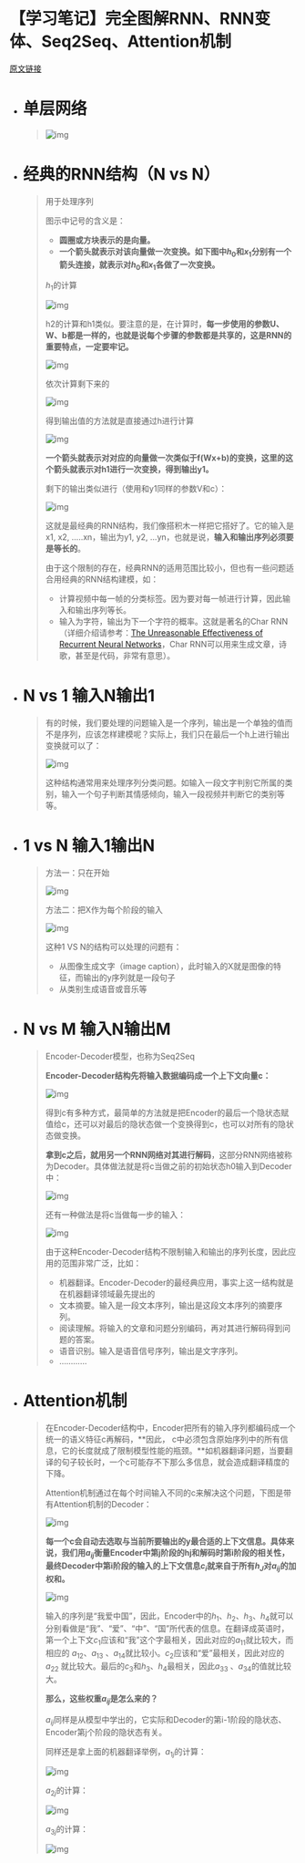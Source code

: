 # 【学习笔记】完全图解RNN、RNN变体、Seq2Seq、Attention机制

[原文链接](https://zhuanlan.zhihu.com/p/28054589)

* # 单层网络

  > ![img](images/nlp-3/1)

* # 经典的RNN结构（N vs N）

  > 用于处理序列
  >
  > 图示中记号的含义是：
  >
  > - **圆圈或方块表示的是向量。**
  > - **一个箭头就表示对该向量做一次变换。如下图中$h_0$和$x_1$分别有一个箭头连接，就表示对$h_0$和$x_1$各做了一次变换。**
  >
  > $h_1$的计算
  >
  > ![img](images/nlp-3/2)
  >
  > h2的计算和h1类似。要注意的是，在计算时，**每一步使用的参数U、W、b都是一样的，也就是说每个步骤的参数都是共享的，这是RNN的重要特点，一定要牢记。**
  >
  > ![img](images/nlp-3/3)
  >
  > 依次计算剩下来的
  >
  > ![img](images/nlp-3/4)
  >
  > 得到输出值的方法就是直接通过h进行计算
  >
  > ![img](images/nlp-3/5)
  >
  > **一个箭头就表示对对应的向量做一次类似于f(Wx+b)的变换，这里的这个箭头就表示对h1进行一次变换，得到输出y1。**
  >
  > 剩下的输出类似进行（使用和y1同样的参数V和c）：
  >
  > ![img](images/nlp-3/6)
  >
  > 这就是最经典的RNN结构，我们像搭积木一样把它搭好了。它的输入是x1, x2, .....xn，输出为y1, y2, ...yn，也就是说，**输入和输出序列必须要是等长的**。
  >
  > 由于这个限制的存在，经典RNN的适用范围比较小，但也有一些问题适合用经典的RNN结构建模，如：
  >
  > - 计算视频中每一帧的分类标签。因为要对每一帧进行计算，因此输入和输出序列等长。
  > - 输入为字符，输出为下一个字符的概率。这就是著名的Char RNN（详细介绍请参考：[The Unreasonable Effectiveness of Recurrent Neural Networks](https://link.zhihu.com/?target=http%3A//karpathy.github.io/2015/05/21/rnn-effectiveness/)，Char RNN可以用来生成文章，诗歌，甚至是代码，非常有意思）。

* # N vs 1 输入N输出1

  > 有的时候，我们要处理的问题输入是一个序列，输出是一个单独的值而不是序列，应该怎样建模呢？实际上，我们只在最后一个h上进行输出变换就可以了：
  >
  > ![img](images/nlp-3/7)
  >
  > 这种结构通常用来处理序列分类问题。如输入一段文字判别它所属的类别，输入一个句子判断其情感倾向，输入一段视频并判断它的类别等等。

* # 1 vs N 输入1输出N

  > 方法一：只在开始
  >
  > ![img](images/nlp-3/8)
  >
  > 方法二：把X作为每个阶段的输入
  >
  > ![img](images/nlp-3/9)
  >
  > 这种1 VS N的结构可以处理的问题有：
  >
  > - 从图像生成文字（image caption），此时输入的X就是图像的特征，而输出的y序列就是一段句子
  > - 从类别生成语音或音乐等

* # N vs M 输入N输出M

  > Encoder-Decoder模型，也称为Seq2Seq
  >
  > **Encoder-Decoder结构先将输入数据编码成一个上下文向量c：**
  >
  > ![img](images/nlp-3/10)
  >
  > 得到c有多种方式，最简单的方法就是把Encoder的最后一个隐状态赋值给c，还可以对最后的隐状态做一个变换得到c，也可以对所有的隐状态做变换。
  >
  > **拿到c之后，就用另一个RNN网络对其进行解码**，这部分RNN网络被称为Decoder。具体做法就是将c当做之前的初始状态h0输入到Decoder中：
  >
  > ![img](images/nlp-3/11)
  >
  > 还有一种做法是将c当做每一步的输入：
  >
  > ![img](images/nlp-3/12)
  >
  > 由于这种Encoder-Decoder结构不限制输入和输出的序列长度，因此应用的范围非常广泛，比如：
  >
  > - 机器翻译。Encoder-Decoder的最经典应用，事实上这一结构就是在机器翻译领域最先提出的
  > - 文本摘要。输入是一段文本序列，输出是这段文本序列的摘要序列。
  > - 阅读理解。将输入的文章和问题分别编码，再对其进行解码得到问题的答案。
  > - 语音识别。输入是语音信号序列，输出是文字序列。
  > - …………

* # Attention机制

  > 在Encoder-Decoder结构中，Encoder把所有的输入序列都编码成一个统一的语义特征c再解码，**因此， c中必须包含原始序列中的所有信息，它的长度就成了限制模型性能的瓶颈。**如机器翻译问题，当要翻译的句子较长时，一个c可能存不下那么多信息，就会造成翻译精度的下降。
  >
  > Attention机制通过在每个时间输入不同的c来解决这个问题，下图是带有Attention机制的Decoder：
  >
  > ![img](images/nlp-3/13)
  >
  > **每一个c会自动去选取与当前所要输出的y最合适的上下文信息。具体来说，我们用$a_{ij}$衡量Encoder中第j阶段的hj和解码时第i阶段的相关性，最终Decoder中第i阶段的输入的上下文信息$c_i$就来自于所有$h_J$对$a_{ij}$的加权和。**
  >
  > ![img](images/nlp-3/14)
  >
  > 输入的序列是“我爱中国”，因此，Encoder中的$h_1$、$h_2$、$h_3$、$h_4$就可以分别看做是“我”、“爱”、“中”、“国”所代表的信息。在翻译成英语时，第一个上下文$c_1$应该和“我”这个字最相关，因此对应的$a_{11}$就比较大，而相应的 $a_{12}$、$a_{13}$ 、$a_{14}$就比较小。$c_2$应该和“爱”最相关，因此对应的$a_{22}$ 就比较大。最后的$c_3$和$h_3$、$h_4$最相关，因此$a_{33}$ 、$a_{34}$的值就比较大。
  >
  > **那么，这些权重$a_{ij}$是怎么来的？**
  >
  > $a_{ij}$同样是从模型中学出的，它实际和Decoder的第i-1阶段的隐状态、Encoder第j个阶段的隐状态有关。
  >
  > 同样还是拿上面的机器翻译举例，$a_{1j}$的计算：
  >
  > ![img](images/nlp-3/15)
  >
  > $a_{2j}$的计算：
  >
  > ![img](images/nlp-3/16)
  >
  > $a_{3j}$的计算：
  >
  > ![img](images/nlp-3/17)
